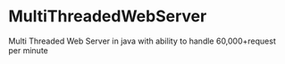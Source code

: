 # MultiThreadedWebServer
Multi Threaded Web Server in java with ability to handle 60,000+request per minute 

